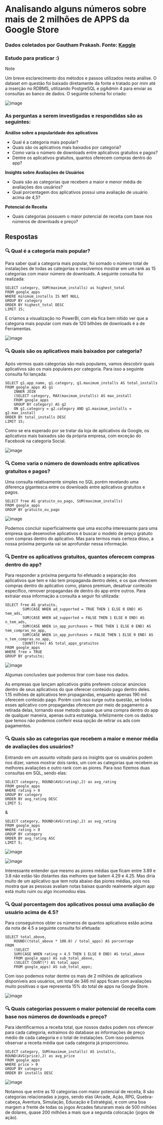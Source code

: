 # Analisando alguns números sobre mais de 2 milhões de APPS da Google Store
### Dados coletados por Gautham Prakash. Fonte: [Kaggle](https://www.kaggle.com/datasets/gauthamp10/google-playstore-apps/data)
### Estudo para praticar :)

> [!NOTE]
> Um breve esclarecimento dos métodos e passos utilizados nesta análise. O dataset em questão foi baixado diretamente da fonte e tratado por mim até a inserção no RDBMS, utilizando PostgreSQL e pgAdmin 4 para enviar as consultas ao banco de dados. O seguinte schema foi criado:

![image](https://github.com/user-attachments/assets/8395cb4d-8cdb-4304-beb9-3069f0175a21)

### As perguntas a serem investigadas e respondidas são as seguintes:

**Análise sobre a popularidade dos aplicativos**

- Qual é a categoria mais popular?
- Quais são os aplicativos mais baixados por categoria?
- Como varia o número de downloads entre aplicativos gratuitos e pagos?
- Dentre os aplicativos gratuitos, quantos oferecem compras dentro do app?

**Insights sobre Avaliações de Usuários**

- Quais são as categorias que recebem a maior e menor média de avaliações dos usuários?
- Qual porcentagem dos aplicativos possui uma avaliação de usuário acima de 4,5?

**Potencial de Receita**

- Quais categorias possuem o maior potencial de receita com base nos números de downloads e preço?

## Respostas

### :mag: Qual é a categoria mais popular?

Para saber qual a categoria mais popular, foi somado o número total de instalações de todas as categorias e resolvemos mostrar em um rank as 15 categorias com maior número de downloads. A seguinte consulta foi realizada:

```
SELECT category, SUM(maximum_installs) as highest_total 
FROM google_apps
WHERE minimum_installs IS NOT NULL
GROUP BY category
ORDER BY highest_total DESC
LIMIT 15;
```

E criamos a visualização no PowerBI, com ela fica bem nítido ver que a categoria mais popular com mais de 120 bilhões de downloads é a de Ferramentas.

![image](https://github.com/user-attachments/assets/079949f8-986e-47fc-a7d8-ff3987f06426)

### :mag: Quais são os aplicativos mais baixados por categoria?

Após vermos quais categorias são mais populares, vamos descobrir quais aplicativos são os mais populares por categoria. Para isso a seguinte consulta foi lançada:

```
SELECT g1.app_name, g1.category, g1.maximum_installs AS total_installs
FROM google_apps AS g1
	INNER JOIN
	(SELECT category, MAX(maximum_installs) AS max_install
	FROM google_apps
	GROUP BY category) AS g2
	ON g1.category = g2.category AND g1.maximum_installs = g2.max_install	
ORDER BY total_installs DESC
LIMIT 15;
```

Como se era esperado por se tratar da loja de aplicativos da Google, os aplicativos mais baixados são da própria empresa, com exceção do Facebook na categoria Social.

![image](https://github.com/user-attachments/assets/903a5739-e385-4f3e-97b7-6a598a091744)

### :mag: Como varia o número de downloads entre aplicativos gratuitos e pagos?

Uma consulta relativamente simples no SQL porém revelando uma diferença gigantesca entre os downloads entre aplicativos gratuitos e pagos.

```
SELECT free AS gratuito_ou_pago, SUM(maximum_installs)
FROM google_apps
GROUP BY gratuito_ou_pago
```

![image](https://github.com/user-attachments/assets/c4f00548-7015-436d-994e-e5c46c026060)

Podemos concluir superficialmente que uma escolha interessante para uma empresa que desenvolve aplicativos é buscar o modelo de preço gratuito com compras dentro do aplicativo. Mas para termos mais certeza disso, a nossa próxima pergunta vai se aprofundar nessa informação.

### :mag: Dentre os aplicativos gratuitos, quantos oferecem compras dentro do app?

Para responder a próxima pergunta foi efetuado a separação dos aplicativos que tem e não tem propaganda dentro deles, e os que oferecem compras dentro do aplicativo como, planos premium, desativar conteúdo específico, remover propagandas de dentro do app entre outros. Para extraiar essa informação a consulta a seguir foi utilizada:

```
SELECT free AS gratuito,
		SUM(CASE WHEN ad_supported = TRUE THEN 1 ELSE 0 END) AS tem_ads,
		SUM(CASE WHEN ad_supported = FALSE THEN 1 ELSE 0 END) AS n_tem_ads,
		SUM(CASE WHEN in_app_purchases = TRUE THEN 1 ELSE 0 END) AS tem_compras_no_app,
		SUM(CASE WHEN in_app_purchases = FALSE THEN 1 ELSE 0 END) AS n_tem_compras_no_app,
		COUNT(free) AS total_apps_gratuitos
FROM google_apps
WHERE free = TRUE
GROUP BY gratuito;
```

![image](https://github.com/user-attachments/assets/d0f303b1-6415-4308-9a4e-ddf5f6ae33b2)


Algumas conclusões que podemos tirar com base nos dados.

As empresas que lançam aplicativos grátis preferem colocar anúncios dentro de seus aplicativos do que oferecer conteúdo pago dentro deles. 1.15 milhões de aplicativos tem propagandas, enquanto apenas 190 mil oferecem conteúdo pago. Porém com isso surge outra questão, se todos esses aplicativo com propagandas oferecem por meio de pagamento a retirada delas, tornando esse metodo quase que uma compra dentro do app de qualquer maneira, apenas outra estratégia. Infelizmente com os dados que temos não podemos conferir essa opção de retirar os ads com pagamentos.

### :mag: Quais são as categorias que recebem a maior e menor média de avaliações dos usuários?

Entrando em um assunto voltado para os insights que os usuários podem nos dizer, vamos mostrar dois ranks, um com as categorias que recebem as melhores avaliações e outro rank com as piores. Para isso fizemos duas consultas em SQL, sendo elas:

```
SELECT category, ROUND(AVG(rating),2) as avg_rating
FROM google_apps
WHERE rating > 0
GROUP BY category
ORDER BY avg_rating DESC
LIMIT 5;
```

&

```
SELECT category, ROUND(AVG(rating),2) as avg_rating
FROM google_apps
WHERE rating > 0
GROUP BY category
ORDER BY avg_rating ASC
LIMIT 5;
```

![image](https://github.com/user-attachments/assets/1ff138cf-5532-48bc-a30a-872473a80534)

![image](https://github.com/user-attachments/assets/6e60a842-c3e5-4946-a450-6f7a3b9aecf6)


Interessante entender que mesmo as piores médias que ficam entre 3.89 e 3.8 não estão tão distantes das melhores que batem 4.29 e 4.25. Mas diria muito de um aplicativo que tem nota abaixo das piores médias, pois nos mostra que as pessoas avaliam notas baixas quando realmente algum app está muito ruim ou algo incomodou elas.

### :mag: Qual porcentagem dos aplicativos possui uma avaliação de usuário acima de 4.5?

Para conseguirmos obter os números de quantos aplicativos estão acima da nota de 4.5 a seguinte consulta foi efetuada:

```
SELECT total_above,
	ROUND((total_above * 100.0) / total_apps) AS porcentage
FROM
	(SELECT 
	SUM(CASE WHEN rating > 4.5 THEN 1 ELSE 0 END) AS total_above	
	FROM google_apps) AS sub_total_above,
	(SELECT COUNT(*) AS total_apps
	FROM google_apps) AS sub_total_apps;
```
Com isso podemos notar dentre os mais de 2 milhões de aplicativos disponíveis aos usuários, um total de 346 mil apps ficam com avaliações muito positivas o que representa 15% do total de apps na Google Store.

![image](https://github.com/user-attachments/assets/b5b2690c-824a-4911-a65a-1c66d854ee73)

### :mag:  Quais categorias possuem o maior potencial de receita com base nos números de downloads e preço?

Para identificarmos a receita total, que nossos dados podem nos oferecer para cada categoria, extraimos do database as informações de preço médio de cada categoria e o total de instalações. Com isso podemos observar a receita média que cada categoria já proporcionou.

```
SELECT category, SUM(maximum_installs) AS installs, ROUND(AVG(price),2) as avg_price
FROM google_apps
WHERE price > 0
GROUP BY category
ORDER BY installs DESC
```

![image](https://github.com/user-attachments/assets/5fbc7e8e-c757-448c-98b4-daf0d0ad9a4b)

Notamos que entre as 10 categorias com maior potencial de receita, 8 são categorias relacionadas a jogos, sendo elas (Arcade, Ação, RPG, Quebra-cabeça, Aventura, Simulação, Educação e Estratégia), e com uma boa margem a frente de todas os jogos Arcades faturaram mais de 500 milhões de dolares, quase 200 milhões a mais que a segunda colocação (jogos de ação).

















